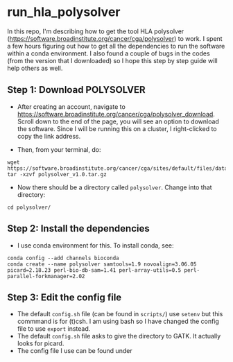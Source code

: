 # run_hla_polysolver

In this repo, I'm describing how to get the tool HLA polysolver (https://software.broadinstitute.org/cancer/cga/polysolver) to work. I spent a few hours figuring out how to get all the dependencies to run the software within a conda environment. I also found a couple of bugs in the codes (from the version that I downloaded) so I hope this step by step guide will help others as well.

## Step 1: Download POLYSOLVER

* After creating an account, navigate to https://software.broadinstitute.org/cancer/cga/polysolver_download. Scroll down to the end of the page, you will see an option to download the software. Since I will be running this on a cluster, I right-clicked to copy the link address. 

* Then, from your terminal, do:
```
wget https://software.broadinstitute.org/cancer/cga/sites/default/files/data/tools/polysolver/polysolver_v1.0.tar.gz
tar -xzvf polysolver_v1.0.tar.gz
```

* Now there should be a directory called `polysolver`. Change into that directory: 

```
cd polysolver/
```

## Step 2: Install the dependencies

* I use conda environment for this. To install conda, see: 

```
conda config --add channels bioconda
conda create --name polysolver samtools=1.9 novoalign=3.06.05 picard=2.18.23 perl-bio-db-sam=1.41 perl-array-utils=0.5 perl-parallel-forkmanager=2.02
```

## Step 3: Edit the config file

* The default `config.sh` file (can be found in `scripts/`) use `setenv` but this commmand is for (t)csh. I am using bash so I have changed the config file to use `export` instead. 
* The default `config.sh` file asks to give the directory to GATK. It actually looks for picard. 
* The config file I use can be found under 











